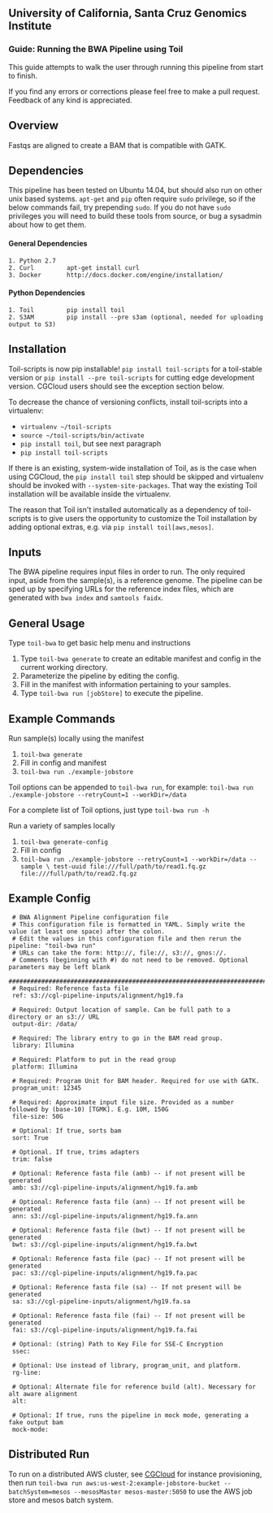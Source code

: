 ## University of California, Santa Cruz Genomics Institute
### Guide: Running the BWA Pipeline using Toil

This guide attempts to walk the user through running this pipeline from start to finish. 

If you find any errors or corrections please feel free to make a pull request.  Feedback of any kind is appreciated.


## Overview

Fastqs are aligned to create a BAM that is compatible with GATK.

## Dependencies

This pipeline has been tested on Ubuntu 14.04, but should also run on other unix based systems.  `apt-get` and `pip`
often require `sudo` privilege, so if the below commands fail, try prepending `sudo`.  If you do not have `sudo` 
privileges you will need to build these tools from source, or bug a sysadmin about how to get them. 

#### General Dependencies

    1. Python 2.7
    2. Curl         apt-get install curl
    3. Docker       http://docs.docker.com/engine/installation/

#### Python Dependencies

    1. Toil         pip install toil
    2. S3AM         pip install --pre s3am (optional, needed for uploading output to S3)

## Installation

Toil-scripts is now pip installable! `pip install toil-scripts` for a toil-stable version 
or `pip install --pre toil-scripts` for cutting edge development version. CGCloud users should
see the exception section below.

To decrease the chance of versioning conflicts, install toil-scripts into a virtualenv: 

- `virtualenv ~/toil-scripts` 
- `source ~/toil-scripts/bin/activate`
- `pip install toil`, but see next paragraph
- `pip install toil-scripts`

If there is an existing, system-wide installation of Toil, as is the case when using CGCloud, 
the `pip install toil` step should be skipped and virtualenv should be invoked with `--system-site-packages`. 
That way the existing Toil installation will be available inside the virtualenv.

The reason that Toil isn't installed automatically as a dependency of toil-scripts is to
 give users the opportunity to customize the Toil installation by adding optional extras, 
 e.g. via `pip install toil[aws,mesos]`.

## Inputs

The BWA pipeline requires input files in order to run. The only required input, aside from the sample(s), is a 
reference genome.  The pipeline can be sped up by specifying URLs for the reference index files, which are generated 
with `bwa index` and `samtools faidx`.

## General Usage

Type `toil-bwa` to get basic help menu and instructions
 
1. Type `toil-bwa generate` to create an editable manifest and config in the current working directory.
2. Parameterize the pipeline by editing the config.
3. Fill in the manifest with information pertaining to your samples.
4. Type `toil-bwa run [jobStore]` to execute the pipeline.

## Example Commands

Run sample(s) locally using the manifest
1. `toil-bwa generate`
2. Fill in config and manifest
3. `toil-bwa run ./example-jobstore`

Toil options can be appended to `toil-bwa run`, for example:
`toil-bwa run ./example-jobstore --retryCount=1 --workDir=/data`

For a complete list of Toil options, just type `toil-bwa run -h`

Run a variety of samples locally
1. `toil-bwa generate-config`
2. Fill in config
3. `toil-bwa run ./example-jobstore --retryCount=1 --workDir=/data --sample \
    test-uuid file:///full/path/to/read1.fq.gz file:///full/path/to/read2.fq.gz`

## Example Config

   ``` 
    # BWA Alignment Pipeline configuration file
    # This configuration file is formatted in YAML. Simply write the value (at least one space) after the colon.
    # Edit the values in this configuration file and then rerun the pipeline: "toil-bwa run"
    # URLs can take the form: http://, file://, s3://, gnos://.
    # Comments (beginning with #) do not need to be removed. Optional parameters may be left blank
    ##############################################################################################################
    # Required: Reference fasta file
    ref: s3://cgl-pipeline-inputs/alignment/hg19.fa
    
    # Required: Output location of sample. Can be full path to a directory or an s3:// URL
    output-dir: /data/
    
    # Required: The library entry to go in the BAM read group.
    library: Illumina
    
    # Required: Platform to put in the read group
    platform: Illumina
    
    # Required: Program Unit for BAM header. Required for use with GATK.
    program_unit: 12345
    
    # Required: Approximate input file size. Provided as a number followed by (base-10) [TGMK]. E.g. 10M, 150G
    file-size: 50G
    
    # Optional: If true, sorts bam
    sort: True
    
    # Optional. If true, trims adapters
    trim: false
    
    # Optional: Reference fasta file (amb) -- if not present will be generated
    amb: s3://cgl-pipeline-inputs/alignment/hg19.fa.amb
    
    # Optional: Reference fasta file (ann) -- If not present will be generated
    ann: s3://cgl-pipeline-inputs/alignment/hg19.fa.ann
    
    # Optional: Reference fasta file (bwt) -- If not present will be generated
    bwt: s3://cgl-pipeline-inputs/alignment/hg19.fa.bwt
    
    # Optional: Reference fasta file (pac) -- If not present will be generated
    pac: s3://cgl-pipeline-inputs/alignment/hg19.fa.pac
    
    # Optional: Reference fasta file (sa) -- If not present will be generated
    sa: s3://cgl-pipeline-inputs/alignment/hg19.fa.sa
    
    # Optional: Reference fasta file (fai) -- If not present will be generated
    fai: s3://cgl-pipeline-inputs/alignment/hg19.fa.fai
    
    # Optional: (string) Path to Key File for SSE-C Encryption
    ssec:
    
    # Optional: Use instead of library, program_unit, and platform.
    rg-line:
    
    # Optional: Alternate file for reference build (alt). Necessary for alt aware alignment
    alt:
    
    # Optional: If true, runs the pipeline in mock mode, generating a fake output bam
    mock-mode:
```

## Distributed Run

To run on a distributed AWS cluster, see [CGCloud](https://github.com/BD2KGenomics/cgcloud) for instance provisioning, 
then run `toil-bwa run aws:us-west-2:example-jobstore-bucket --batchSystem=mesos --mesosMaster mesos-master:5050`
to use the AWS job store and mesos batch system. 
